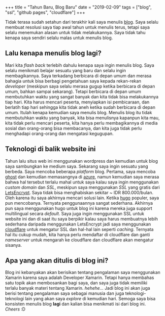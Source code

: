 +++
title =  "Tahun Baru, Blog Baru"
date = "2019-02-09"
tags = ["blog", "ssl", "github pages", "cloudflare"]
+++


Tidak terasa sudah setahun dari terakhir kali saya menulis [blog](https://medium.com/dotnetid/membuat-chatbot-apps-menggunakan-bot-framework-dan-xamarin-f3aaad3f283). Saya selalu membuat resolusi saya tiap awal tahun untuk menulis terus, tetapi saya selalu menemukan alasan untuk tidak melakukannya. Saya tidak tahu kenapa saya sendiri selalu malas untuk menulis blog.

## Lalu kenapa menulis blog lagi?

Mari kita _flash back_ terlebih dahulu kenapa saya ingin menulis blog. Saya selalu menikmati belajar sesuatu yang baru dan selalu ingin membagikannya. Saya terkadang berbicara di depan umum dan merasa bahagia untuk bisa berbagi pengetahuan saya kepada rekan-rekan _developer_ (meskipun saya selalu merasa gugup ketika berbicara di depan umum, bahkan sampai sekarang). Tetapi berbicara di depan umum membutuhkan waktu yang sangat banyak dan kita tidak bisa melakukannya tiap hari. Kita harus mencari peserta, menyiapkan isi pembicaraan, dan berlatih tiap hari sehingga kita tidak aneh ketika sudah berbicara di depan umum. Itulah kenapa kemudian saya menulis blog. Menulis blog itu tidak membutuhkan waktu yang banyak, kita bisa menulisnya kapanpun kita mau, kita tidak perlu mencari peserta, kita hanya perlu membagikannya di media sosial dan orang-orang bisa membacanya, dan kita juga tidak perlu menghadapi orang-orang dan mengatasi kegugupan.

## Teknologi di balik website ini

Tahun lalu situs web ini menggunakan wordpress dan kemudian untuk blog saya sambungkan ke medium saya. Sekarang saya ingin sesuatu yang berbeda. Saya mencoba beberapa _platform_ blog. Pertama, saya mencoba [ghost](https://tryghost.org) dan kemudian memasangnya di [azure](https://portal.azure.com), namun kemudian saya merasa bahwa hal tersebut terlalu mahal untuk saya kalau saya ingin menggunakan _custom domain_ dan _SSL_, meskipun saya menggunakan _SSL_ yang gratis dari [LetsEncrypt](http://letsencrypt.org/). Saya tidak bisa menghabiskan sekitar ~ IDR 800.000/bulan. Oleh karena itu saya akhirnya mencari solusi lain. Ketika [hugo](https://gohugo.io/) populer, saya pun mencobanya. Ternyata penggunaannya sangat sederhana. Akhirnya pun saya menggunakan hugo untuk blog ini karena mereka juga support multilingual secara _default_. Saya juga ingin menggunakan SSL untuk website ini dan di saat itu saya berpikir kalau saya harus membuatnya lebih sederhana daripada menggunakan LetsEncrypt jadi saya menggunakan [cloudflare](https://www.cloudflare.com) untuk mengatur SSL dan hal-hal lain seperti _caching_. Ternyata hal itu cukup mudah, kita hanya perlu mendaftar di cloudflare dan ganti _nameserver_ untuk mengarah ke cloudflare dan cloudflare akan mengatur sisanya.

## Apa yang akan ditulis di blog ini?

Blog ini kebanyakan akan berisikan tentang pengalaman saya menggunakan Xamarin karena saya adalah Developer Xamarin. Tetapi hanya membahas satu topik akan membosankan bagi saya, dan saya juga tidak memiliki terlalu banyak materi tentang Xamarin. _hehehe..._ Jadi blog ini akan juga berisi tentang pengalaman saya sebagai manusia dan juga teknologi-teknologi lain yang akan saya _explore_ di kemudian hari. Semoga saya bisa konsisten menulis blog **lagi** dan kalian bisa menikmati isi dari blog ini. _Cheers_ :D

